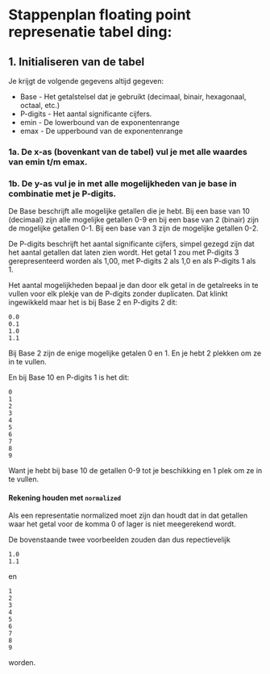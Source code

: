 # Stappenplan floating point represenatie tabel ding:

## 1. Initialiseren van de tabel

Je krijgt de volgende gegevens altijd gegeven:
* Base - Het getalstelsel dat je gebruikt (decimaal, binair, hexagonaal, octaal, etc.)
* P-digits - Het aantal significante cijfers.
* emin - De lowerbound van de exponentenrange
* emax - De upperbound van de exponentenrange

### 1a. De x-as (bovenkant van de tabel) vul je met alle waardes van emin t/m emax.

### 1b. De y-as vul je in met alle mogelijkheden van je base in combinatie met je P-digits.

De Base beschrijft alle mogelijke getallen die je hebt. Bij een base van 10 (decimaal) zijn alle mogelijke getallen 0-9 en bij een base van 2 (binair) zijn de mogelijke getallen 0-1. Bij een base van 3 zijn de mogelijke getallen 0-2.

De P-digits beschrijft het aantal significante cijfers, simpel gezegd zijn dat het aantal getallen dat laten zien wordt. Het getal 1 zou met P-digits 3 gerepresenteerd worden als 1,00, met P-digits 2 als 1,0 en als P-digits 1 als 1.

Het aantal mogelijkheden bepaal je dan door elk getal in de getalreeks in te vullen voor elk plekje van de P-digits zonder duplicaten. Dat klinkt ingewikkeld maar het is bij Base 2 en P-digits 2 dit:
```
0.0
0.1
1.0
1.1
```
Bij Base 2 zijn de enige mogelijke getalen 0 en 1. En je hebt 2 plekken om ze in te vullen.

En bij Base 10 en P-digits 1 is het dit:
```
0
1
2
3
4
5
6
7
8
9
```

Want je hebt bij base 10 de getallen 0-9 tot je beschikking en 1 plek om ze in te vullen.

#### Rekening houden met `normalized`
Als een representatie normalized moet zijn dan houdt dat in dat getallen waar het getal voor de komma 0 of lager is niet meegerekend wordt.

De bovenstaande twee voorbeelden zouden dan dus repectievelijk 
```
1.0
1.1
```
en 
```
1
2
3
4
5
6
7
8
9
```
worden.
